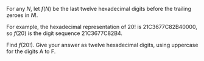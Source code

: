 <p>For any <var>N</var>, let <var>f</var>(<var>N</var>) be the last twelve hexadecimal digits before the trailing zeroes in <var>N</var>!.</p>

<p>For example, the hexadecimal representation of 20! is 21C3677C82B40000,<br />
so <var>f</var>(20) is the digit sequence 21C3677C82B4.</p>

<p>Find <var>f</var>(20!). Give your answer as twelve hexadecimal digits, using uppercase for the digits A to F.</p>
